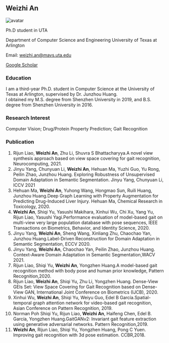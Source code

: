 ## Weizhi An
![avatar](personal.png)

Ph.D student in UTA  

Department of Computer Science and Engineering
University of Texas at Arlington  

Email: weizhi.an@mavs.uta.edu  

[Google Scholar](https://scholar.google.com/citations?user=nHiIAvYAAAAJ&hl=en)

### Education

I am a third-year Ph.D. student in Computer Science at the University of Texas at Arlington, supervised by Dr. Junzhou Huang.  
I obtained my M.S. degree from Shenzhen University in 2019, and B.S. degree from Shenzhen University in 2016.

### Research Interest

Computer Vision; Drug/Protein Property Prediction; Gait Recognition


### Publication
1. Rijun Liao, **Weizhi An**, Zhu Li, Shuvra S Bhattacharyya.A novel view synthesis approach based on view space covering for gait recognition, Neurocomputing, 2021.  
2.  Jinyu Yang, Chunyuan Li, **Weizhi An**, Hehuan Ma, Yuzhi Guo, Yu Rong, Peilin Zhao, Junzhou Huang. Exploring Robustness of Unsupervised Domain Adaptation in Semantic Segmentation. Jinyu Yang, Chunyuan Li, ICCV 2021  
3. Hehuan Ma, **Weizhi An**, Yuhong Wang, Hongmao Sun, Ruili Huang, Junzhou Huang.Deep Graph Learning with Property Augmentation for Predicting Drug-Induced Liver Injury. Hehuan Ma, Chemical Research in Toxicology, 2020.
4.  **Weizhi An**, Shiqi Yu, Yasushi Makihara, Xinhui Wu, Chi Xu, Yang Yu, Rijun Liao, Yasushi Yagi.Performance evaluation of model-based gait on multi-view very large population database with pose sequences, IEEE Transactions on Biometrics, Behavior, and Identity Science, 2020.  
5.  Jinyu Yang, **Weizhi An**, Sheng Wang, Xinliang Zhu, Chaochao Yan, Junzhou Huang.Label-Driven Reconstruction for Domain Adaptation in Semantic Segmentation, ECCV 2020.
6.  Jinyu Yang, **Weizhi An**, Chaochao Yan, Peilin Zhao, Junzhou Huang. Context-Aware Domain Adaptation in Semantic Segmentation,WACV 2021.  
7.  Rijun Liao, Shiqi Yu, **Weizhi An**, Yongzhen Huang.A model-based gait recognition method with body pose and human prior knowledge, Pattern Recognition,2020.  
8.  Rijun Liao, **Weizhi An**, Shiqi Yu, Zhu Li, Yongzhen Huang. Dense-View GEIs Set: View Space Covering for Gait Recognition based on Dense-View GAN, International Joint Conference on Biometrics (IJCB), 2020.  
9.  Xinhui Wu, **Weizhi An**, Shiqi Yu, Weiyu Guo, Edel B García.Spatial-temporal graph attention network for video-based gait recognition, Asian Conference on Pattern Recognition, 2019.  
10.  Norman Poh Shiqi Yu, Rijun Liao, **Weizhi An**, Haifeng Chen, Edel B. García, Yongzhen Huang.GaitGANv2: Invariant gait feature extraction using generative adversarial networks. Pattern Recognition,2019.
11.  **Weizhi An**, Rijun Liao, Shiqi Yu, Yongzhen Huang, Pong C Yuen. Improving gait recognition with 3d pose estimation. CCBR,2018.

